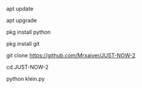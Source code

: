 apt update

apt upgrade

pkg install python

pkg install git

git clone https://github.com/Mrxaiver/JUST-NOW-2

cd JUST-NOW-2

python klein.py
